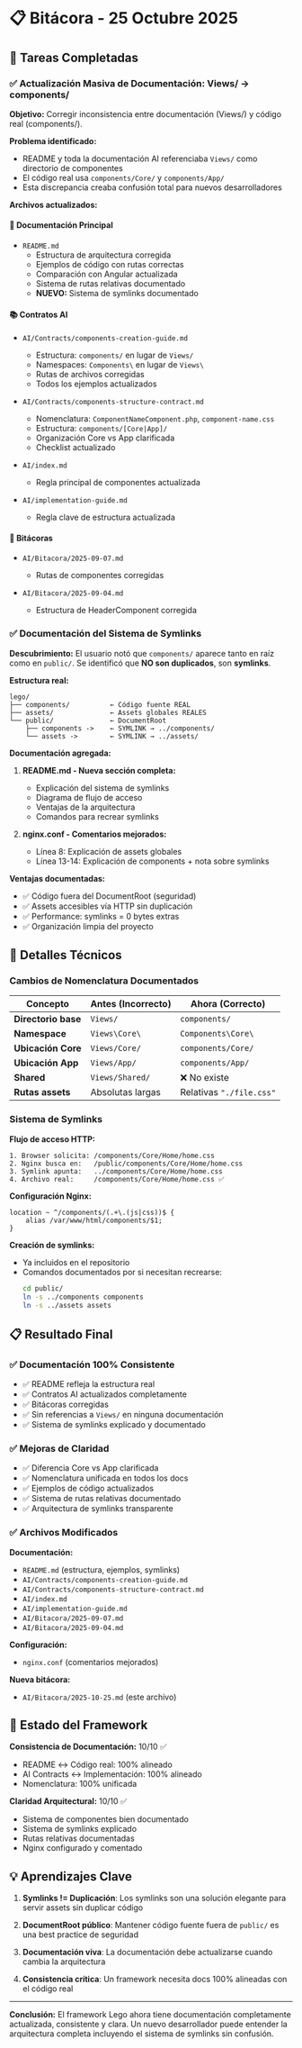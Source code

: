 # 📋 Bitácora - 25 Octubre 2025

## 🎯 Tareas Completadas

### ✅ Actualización Masiva de Documentación: Views/ → components/

**Objetivo:** Corregir inconsistencia entre documentación (Views/) y código real (components/).

**Problema identificado:**
- README y toda la documentación AI referenciaba `Views/` como directorio de componentes
- El código real usa `components/Core/` y `components/App/`
- Esta discrepancia creaba confusión total para nuevos desarrolladores

**Archivos actualizados:**

#### 📝 Documentación Principal
- `README.md`
  - Estructura de arquitectura corregida
  - Ejemplos de código con rutas correctas
  - Comparación con Angular actualizada
  - Sistema de rutas relativas documentado
  - **NUEVO:** Sistema de symlinks documentado

#### 📚 Contratos AI
- `AI/Contracts/components-creation-guide.md`
  - Estructura: `components/` en lugar de `Views/`
  - Namespaces: `Components\` en lugar de `Views\`
  - Rutas de archivos corregidas
  - Todos los ejemplos actualizados

- `AI/Contracts/components-structure-contract.md`
  - Nomenclatura: `ComponentNameComponent.php`, `component-name.css`
  - Estructura: `components/[Core|App]/`
  - Organización Core vs App clarificada
  - Checklist actualizado

- `AI/index.md`
  - Regla principal de componentes actualizada

- `AI/implementation-guide.md`
  - Regla clave de estructura actualizada

#### 📖 Bitácoras
- `AI/Bitacora/2025-09-07.md`
  - Rutas de componentes corregidas

- `AI/Bitacora/2025-09-04.md`
  - Estructura de HeaderComponent corregida

### ✅ Documentación del Sistema de Symlinks

**Descubrimiento:**
El usuario notó que `components/` aparece tanto en raíz como en `public/`. Se identificó que **NO son duplicados**, son **symlinks**.

**Estructura real:**
```
lego/
├── components/          ← Código fuente REAL
├── assets/              ← Assets globales REALES
└── public/              ← DocumentRoot
    ├── components ->    ← SYMLINK → ../components/
    └── assets ->        ← SYMLINK → ../assets/
```

**Documentación agregada:**

1. **README.md - Nueva sección completa:**
   - Explicación del sistema de symlinks
   - Diagrama de flujo de acceso
   - Ventajas de la arquitectura
   - Comandos para recrear symlinks

2. **nginx.conf - Comentarios mejorados:**
   - Línea 8: Explicación de assets globales
   - Línea 13-14: Explicación de components + nota sobre symlinks

**Ventajas documentadas:**
- ✅ Código fuera del DocumentRoot (seguridad)
- ✅ Assets accesibles vía HTTP sin duplicación
- ✅ Performance: symlinks = 0 bytes extras
- ✅ Organización limpia del proyecto

## 🔧 Detalles Técnicos

### Cambios de Nomenclatura Documentados

| Concepto | Antes (Incorrecto) | Ahora (Correcto) |
|----------|-------------------|------------------|
| **Directorio base** | `Views/` | `components/` |
| **Namespace** | `Views\Core\` | `Components\Core\` |
| **Ubicación Core** | `Views/Core/` | `components/Core/` |
| **Ubicación App** | `Views/App/` | `components/App/` |
| **Shared** | `Views/Shared/` | ❌ No existe |
| **Rutas assets** | Absolutas largas | Relativas `"./file.css"` |

### Sistema de Symlinks

**Flujo de acceso HTTP:**
```
1. Browser solicita: /components/Core/Home/home.css
2. Nginx busca en:   /public/components/Core/Home/home.css
3. Symlink apunta:   ../components/Core/Home/home.css
4. Archivo real:     /components/Core/Home/home.css ✅
```

**Configuración Nginx:**
```nginx
location ~ ^/components/(.+\.(js|css))$ {
    alias /var/www/html/components/$1;
}
```

**Creación de symlinks:**
- Ya incluidos en el repositorio
- Comandos documentados por si necesitan recrearse:
  ```bash
  cd public/
  ln -s ../components components
  ln -s ../assets assets
  ```

## 📋 Resultado Final

### ✅ Documentación 100% Consistente
- ✅ README refleja la estructura real
- ✅ Contratos AI actualizados completamente
- ✅ Bitácoras corregidas
- ✅ Sin referencias a `Views/` en ninguna documentación
- ✅ Sistema de symlinks explicado y documentado

### ✅ Mejoras de Claridad
- ✅ Diferencia Core vs App clarificada
- ✅ Nomenclatura unificada en todos los docs
- ✅ Ejemplos de código actualizados
- ✅ Sistema de rutas relativas documentado
- ✅ Arquitectura de symlinks transparente

### ✅ Archivos Modificados

**Documentación:**
- `README.md` (estructura, ejemplos, symlinks)
- `AI/Contracts/components-creation-guide.md`
- `AI/Contracts/components-structure-contract.md`
- `AI/index.md`
- `AI/implementation-guide.md`
- `AI/Bitacora/2025-09-07.md`
- `AI/Bitacora/2025-09-04.md`

**Configuración:**
- `nginx.conf` (comentarios mejorados)

**Nueva bitácora:**
- `AI/Bitacora/2025-10-25.md` (este archivo)

## 🎯 Estado del Framework

**Consistencia de Documentación:** 10/10 ✅
- README ↔️ Código real: 100% alineado
- AI Contracts ↔️ Implementación: 100% alineado
- Nomenclatura: 100% unificada

**Claridad Arquitectural:** 10/10 ✅
- Sistema de componentes bien documentado
- Sistema de symlinks explicado
- Rutas relativas documentadas
- Nginx configurado y comentado

## 💡 Aprendizajes Clave

1. **Symlinks != Duplicación**: Los symlinks son una solución elegante para servir assets sin duplicar código

2. **DocumentRoot público**: Mantener código fuente fuera de `public/` es una best practice de seguridad

3. **Documentación viva**: La documentación debe actualizarse cuando cambia la arquitectura

4. **Consistencia crítica**: Un framework necesita docs 100% alineadas con el código real

---

**Conclusión:** El framework Lego ahora tiene documentación completamente actualizada, consistente y clara. Un nuevo desarrollador puede entender la arquitectura completa incluyendo el sistema de symlinks sin confusión.
